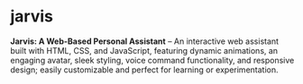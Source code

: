 # jarvis
**Jarvis: A Web-Based Personal Assistant** – An interactive web assistant built with HTML, CSS, and JavaScript, featuring dynamic animations, an engaging avatar, sleek styling, voice command functionality, and responsive design; easily customizable and perfect for learning or experimentation.
